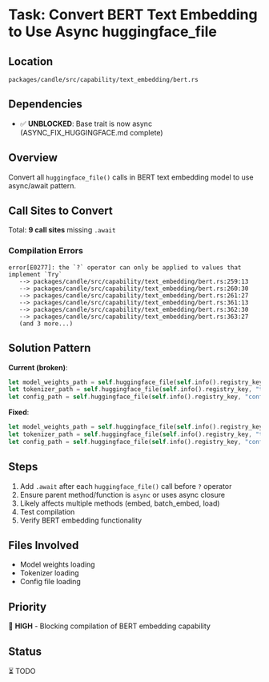 # Task: Convert BERT Text Embedding to Use Async huggingface_file

## Location
`packages/candle/src/capability/text_embedding/bert.rs`

## Dependencies
- ✅ **UNBLOCKED**: Base trait is now async (ASYNC_FIX_HUGGINGFACE.md complete)

## Overview
Convert all `huggingface_file()` calls in BERT text embedding model to use async/await pattern.

## Call Sites to Convert

Total: **9 call sites** missing `.await`

### Compilation Errors
```
error[E0277]: the `?` operator can only be applied to values that implement `Try`
   --> packages/candle/src/capability/text_embedding/bert.rs:259:13
   --> packages/candle/src/capability/text_embedding/bert.rs:260:30
   --> packages/candle/src/capability/text_embedding/bert.rs:261:27
   --> packages/candle/src/capability/text_embedding/bert.rs:361:13
   --> packages/candle/src/capability/text_embedding/bert.rs:362:30
   --> packages/candle/src/capability/text_embedding/bert.rs:363:27
   (and 3 more...)
```

## Solution Pattern

**Current (broken)**:
```rust
let model_weights_path = self.huggingface_file(self.info().registry_key, "model.safetensors")?;
let tokenizer_path = self.huggingface_file(self.info().registry_key, "tokenizer.json")?;
let config_path = self.huggingface_file(self.info().registry_key, "config.json")?;
```

**Fixed**:
```rust
let model_weights_path = self.huggingface_file(self.info().registry_key, "model.safetensors").await?;
let tokenizer_path = self.huggingface_file(self.info().registry_key, "tokenizer.json").await?;
let config_path = self.huggingface_file(self.info().registry_key, "config.json").await?;
```

## Steps
1. Add `.await` after each `huggingface_file()` call before `?` operator
2. Ensure parent method/function is `async` or uses async closure  
3. Likely affects multiple methods (embed, batch_embed, load)
4. Test compilation
5. Verify BERT embedding functionality

## Files Involved
- Model weights loading
- Tokenizer loading
- Config file loading

## Priority
🔴 **HIGH** - Blocking compilation of BERT embedding capability

## Status
⏳ TODO
